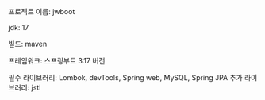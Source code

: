 프로젝트 이름: jwboot

jdk: 17

빌드: maven

프레임워크: 스프링부트 3.17 버전 

필수 라이브러리: Lombok, devTools, Spring web, MySQL, Spring JPA
추가 라이브러리: jstl
